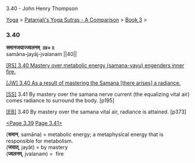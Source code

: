 3.40 - John Henry Thompson 

[Yoga](../../../yoga.html)‎ > ‎[Patanjali's Yoga Sutras - A Comparison](../../patanjani.html)‎ > ‎[Book 3](../book-3.html)‎ > ‎

### 3.40

**समानजयाज्ज्वलनम् ॥४०॥**  
samāna-jayāj-jvalanam ||40||  
  
  
[\[RS\] 3.40 Mastery over metabolic energy (samana-vayu) engenders inner fire.](http://www.ashtangayoga.info/philosophy/yoga-sutra-patanjali/chapter-3/item/samana-jayaj-jvalanam-40/)  
  
[\[JW\] 3.40 As a result of mastering the Samana \[there arises\] a radiance.](http://books.google.com/books?id=YzFImjtOxUwC&pg=PA268&ci=178%2C712%2C762%2C57&source=bookclip)  
  
[\[SS\]](http://www.amazon.com/Yoga-Sutras-Patanjali-Commentary-Satchidananda/dp/0932040381) 3.41 By mastery over the samana nerve current (the equalizing vital air) comes radiance to surround the body. \[p195\]  
  
[\[EB\]](http://www.amazon.com/Yoga-Sutras-Patanjali-Translation-Commentary/dp/0865477361/ref=sr_1_1?ie=UTF8&s=books&qid=1250508322&sr=1-1) 3.40 By mastery over the samana vital air, radiance is attained. \[p373\]  
  
  
[<Page 3.39](339-1.html)  [Page 3.41>](341.html)  
  

(**समान**, samāna) = metabolic energy; a metaphysical energy that is responsible for metabolism.  
(**जयात्**, jayāt) = by mastery  
(**ज्वलनम्**, jvalanam) =  fire

